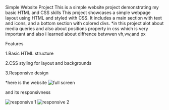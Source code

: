 Simple Website Project
This is a simple website project demonstrating  my basic HTML and CSS skills
This project showcases a simple webpage layout using HTML and styled with CSS. It includes a main section with text and icons, and a bottom section with colored divs.
*in this project alot about media queries and also about positions property in css which is very important and also i learned about diffrence betwwen vh,vw,and px 

Features

1.Basic HTML structure

2.CSS styling for layout and backgrounds

3.Responsive design 

*here is the website
![full screen](https://github.com/azainadil/project1-responsive-page/assets/143929142/28c315bd-1088-47a9-b4bc-4eb96bef8c6d)

and its responsivness 

![responsive 1](https://github.com/azainadil/project1-responsive-page/assets/143929142/2257861e-71c8-41e6-9d16-e142012349bf)                     ![responsive 2](https://github.com/azainadil/project1-responsive-page/assets/143929142/3c004e6f-a2f2-45e5-8c25-f486c989b605)
